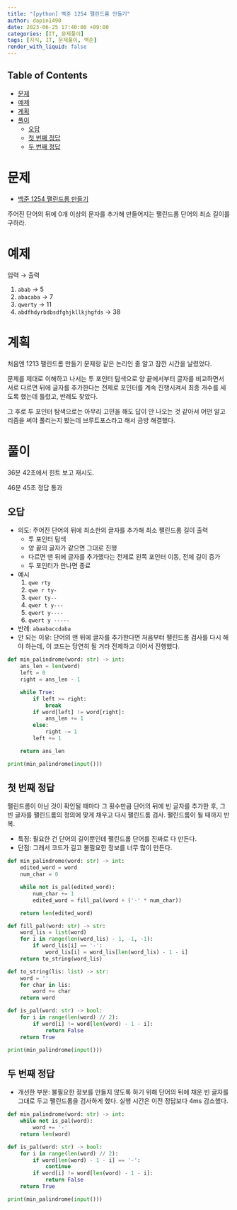 ```yaml
---
title: "[python] 백준 1254 팰린드롬 만들기"
author: dapin1490
date: 2023-06-25 17:40:00 +09:00
categories: [IT, 문제풀이]
tags: [지식, IT, 문제풀이, 백준]
render_with_liquid: false
---
```


## Table of Contents
- [문제](#문제)
- [예제](#예제)
- [계획](#계획)
- [풀이](#풀이)
  - [오답](#오답)
  - [첫 번째 정답](#첫-번째-정답)
  - [두 번째 정답](#두-번째-정답)

# 문제
* [백준 1254 팰린드롬 만들기](https://www.acmicpc.net/problem/1254)

주어진 단어의 뒤에 0개 이상의 문자를 추가해 만들어지는 팰린드롬 단어의 최소 길이를 구하라.

# 예제
입력 → 출력

1. `abab` → 5
2. `abacaba` → 7
3. `qwerty` → 11
4. `abdfhdyrbdbsdfghjkllkjhgfds` → 38

# 계획
처음엔 1213 팰린드롬 만들기 문제랑 같은 논리인 줄 알고 잠깐 시간을 날렸었다.

문제를 제대로 이해하고 나서는 투 포인터 탐색으로 양 끝에서부터 글자를 비교하면서 서로 다르면 뒤에 글자를 추가한다는 전제로 포인터를 계속 진행시켜서 최종 개수를 세도록 했는데 틀렸고, 반례도 찾았다.

그 후로 투 포인터 탐색으로는 아무리 고민을 해도 답이 안 나오는 것 같아서 어떤 알고리즘을 써야 풀리는지 봤는데 브루트포스라고 해서 금방 해결했다.

# 풀이
36분 42초에서 힌트 보고 재시도.

46분 45초 정답 통과

## 오답
* 의도: 주어진 단어의 뒤에 최소한의 글자를 추가해 최소 팰린드롬 길이 출력
    * 투 포인터 탐색
    * 양 끝의 글자가 같으면 그대로 진행
    * 다르면 맨 뒤에 글자를 추가했다는 전제로 왼쪽 포인터 이동, 전체 길이 증가
    * 두 포인터가 만나면 종료
* 예시  
    1. `qwe rty`
    2. `qwe r ty-`
    3. `qwer ty--`
    4. `qwer t y---`
    5. `qwert y----`
    6. `qwert y -----`
* 반례: `abaabaccdaba`
* 안 되는 이유: 단어의 맨 뒤에 글자를 추가한다면 처음부터 팰린드롬 검사를 다시 해야 하는데, 이 코드는 당연히 될 거라 전제하고 이어서 진행했다.

```py
def min_palindrome(word: str) -> int:
    ans_len = len(word)
    left = 0
    right = ans_len - 1

    while True:
        if left >= right:
            break
        if word[left] != word[right]:
            ans_len += 1
        else:
            right -= 1
        left += 1

    return ans_len

print(min_palindrome(input()))
```

## 첫 번째 정답
팰린드롬이 아닌 것이 확인될 때마다 그 횟수만큼 단어의 뒤에 빈 글자를 추가한 후, 그 빈 글자를 팰린드롬의 정의에 맞게 채우고 다시 팰린드롬 검사. 팰린드롬이 될 때까지 반복.

* 특징: 필요한 건 단어의 길이뿐인데 팰린드롬 단어를 진짜로 다 만든다.
* 단점: 그래서 코드가 길고 불필요한 정보를 너무 많이 만든다.

```py
def min_palindrome(word: str) -> int:
    edited_word = word
    num_char = 0

    while not is_pal(edited_word):
        num_char += 1
        edited_word = fill_pal(word + ('-' * num_char))

    return len(edited_word)

def fill_pal(word: str) -> str:
    word_lis = list(word)
    for i in range(len(word_lis) - 1, -1, -1):
        if word_lis[i] == '-':
            word_lis[i] = word_lis[len(word_lis) - 1 - i]
    return to_string(word_lis)

def to_string(lis: list) -> str:
    word = ''
    for char in lis:
        word += char
    return word

def is_pal(word: str) -> bool:
    for i in range(len(word) // 2):
        if word[i] != word[len(word) - 1 - i]:
            return False
    return True

print(min_palindrome(input()))
```

## 두 번째 정답
* 개선한 부분: 불필요한 정보를 만들지 않도록 하기 위해 단어의 뒤에 채운 빈 글자를 그대로 두고 팰린드롬을 검사하게 했다. 실행 시간은 이전 정답보다 4ms 감소했다.

```py
def min_palindrome(word: str) -> int:
    while not is_pal(word):
        word += '-'
    return len(word)

def is_pal(word: str) -> bool:
    for i in range(len(word) // 2):
        if word[len(word) - 1 - i] == '-':
            continue
        if word[i] != word[len(word) - 1 - i]:
            return False
    return True

print(min_palindrome(input()))
```